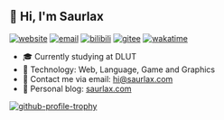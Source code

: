 ## 👋 Hi, I'm Saurlax

[![website](https://img.shields.io/badge/website-saurlax.com-blue)](https://saurlax.com)
[![email](https://img.shields.io/badge/email-hi@saurlax.com-blue)](mailto://hi@saurlax.com)
[![bilibili](https://img.shields.io/badge/bilibili-@saurlax-blue?logo=bilibili&logoColor=white)](https://space.bilibili.com/251608296)
[![gitee](https://img.shields.io/badge/gitee-@saurlax-blue?logo=gitee&logoColor=white)](https://gitee.com/saurlax)
[![wakatime](https://wakatime.com/badge/user/c6e6f908-76cb-40f3-a1d8-40f7a71d0480.svg)](https://wakatime.com/@saurlax)

- 🎓 Currently studying at DLUT
- 🧪 Technology: Web, Language, Game and Graphics
- 📧 Contact me via email: hi@saurlax.com
- 🔗 Personal blog: [saurlax.com](https://saurlax.com/)

[![github-profile-trophy](https://github-profile-trophy.vercel.app/?username=saurlax)](https://github.com/saurlax)
